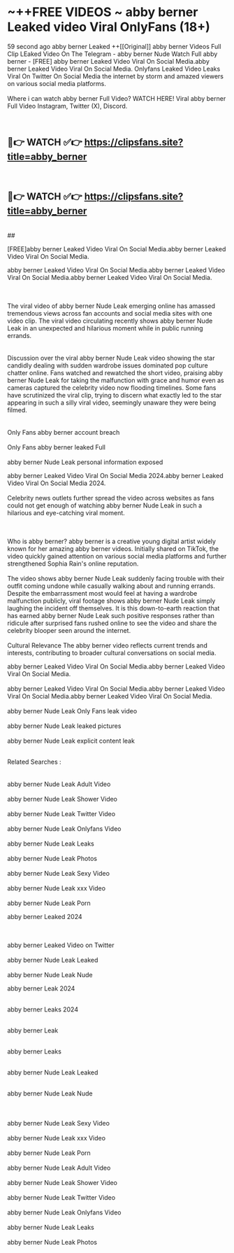 # ~++FREE VIDEOS ~ abby berner Leaked video Viral OnlyFans (18+)<br>


59 second ago abby berner Leaked ++[[Original]] abby berner Videos Full Clip LEaked Video On The Telegram  - abby berner Nude  Watch Full abby berner - [FREE] abby berner Leaked Video Viral On Social Media.abby berner Leaked Video Viral On Social Media.   Onlyfans Leaked Video Leaks Viral On Twitter On Social Media the internet by storm and amazed viewers on various social media platforms. <br><br>
Where i can watch abby berner Full Video? WATCH HERE! Viral abby berner Full Video Instagram, Twitter (X), Discord. <br>


 <br>

##  🔴👉 WATCH ✅👉  <a href="https://clipsfans.site?title=abby_berner&ref=git">https://clipsfans.site?title=abby_berner</a> <br>
  <br>

##  🔴👉 WATCH ✅👉  <a href="https://clipsfans.site?title=abby_berner&ref=git">https://clipsfans.site?title=abby_berner</a> <br>
  <br>
  ##



[FREE]abby berner Leaked Video Viral On Social Media.abby berner Leaked Video Viral On Social Media. <br>

abby berner Leaked Video Viral On Social Media.abby berner Leaked Video Viral On Social Media.abby berner Leaked Video Viral On Social Media. <br>


  <br>

  <br>
The viral video of abby berner Nude Leak emerging online has amassed tremendous views across fan accounts and social media sites with one video clip. The viral video circulating recently shows abby berner Nude Leak in an unexpected and hilarious moment while in public running errands.<br>
<br>


<br>
Discussion over the viral abby berner Nude Leak video showing the star candidly dealing with sudden wardrobe issues dominated pop culture chatter online. Fans watched and rewatched the short video, praising abby berner Nude Leak for taking the malfunction with grace and humor even as cameras captured the celebrity video now flooding timelines. Some fans have scrutinized the viral clip, trying to discern what exactly led to the star appearing in such a silly viral video, seemingly unaware they were being filmed.<br>
<br>
<br> 
Only Fans abby berner account breach<br>
<br>
Only Fans abby berner leaked Full <br>
<br>
abby berner Nude Leak personal information exposed<br>

abby berner Leaked Video Viral On Social Media 2024.abby berner Leaked Video Viral On Social Media 2024. <br>
<br>
Celebrity news outlets further spread the video across websites as fans could not get enough of watching abby berner Nude Leak in such a hilarious and eye-catching viral moment.<br>
<br>

<br>
Who is abby berner? abby berner is a creative young digital artist widely known for her amazing abby berner videos. Initially shared on TikTok, the video quickly gained attention on various social media platforms and further strengthened Sophia Rain's online reputation.<br>
<br>
The video shows abby berner Nude Leak suddenly facing trouble with their outfit coming undone while casually walking about and running errands. Despite the embarrassment most would feel at having a wardrobe malfunction publicly, viral footage shows abby berner Nude Leak simply laughing the incident off themselves. It is this down-to-earth reaction that has earned abby berner Nude Leak such positive responses rather than ridicule after surprised fans rushed online to see the video and share the celebrity blooper seen around the internet.<br>
<br>
Cultural Relevance The abby berner video reflects current trends and interests, contributing to broader cultural conversations on social media.<br>

abby berner Leaked Video Viral On Social Media.abby berner Leaked Video Viral On Social Media.<br>
<br>
abby berner Leaked Video Viral On Social Media.abby berner Leaked Video Viral On Social Media.abby berner Leaked Video Viral On Social Media.<br>
<br>
abby berner Nude Leak Only Fans leak video<br>
<br>
abby berner Nude Leak leaked pictures<br>
<br>
abby berner Nude Leak explicit content leak<br>


<br>
Related Searches :<br>
<br>

<br>
abby berner Nude Leak Adult Video<br>
<br>
abby berner Nude Leak Shower Video<br>
<br>
abby berner Nude Leak Twitter Video<br>
<br>
abby berner Nude Leak Onlyfans Video<br>
<br>
abby berner Nude Leak Leaks<br>
<br>
abby berner Nude Leak Photos<br>

<br>
abby berner Nude Leak Sexy Video<br>
<br>
abby berner Nude Leak xxx Video<br>
<br>
abby berner Nude Leak Porn<br>

abby berner  Leaked 2024 <br> <br>
<br>

abby berner Leaked Video on Twitter <br>
<br>
abby berner Nude Leak Leaked<br>
<br>
abby berner Nude Leak Nude<br>


abby berner  Leak 2024 <br> <br>



abby berner  Leaks 2024 <br> <br>



 
abby berner  Leak<br> <br>



abby berner  Leaks<br> <br>


abby berner Nude Leak Leaked<br> <br>

abby berner Nude Leak Nude<br> <br>
<br> <br>
abby berner Nude Leak Sexy Video
<br> <br>
abby berner Nude Leak xxx Video
<br> <br>
abby berner Nude Leak Porn
<br> <br>
abby berner Nude Leak Adult Video
<br> <br>
abby berner Nude Leak Shower Video
<br> <br>
abby berner Nude Leak Twitter Video
<br> <br>
abby berner Nude Leak Onlyfans Video
<br> <br>
abby berner Nude Leak Leaks
<br> <br>
abby berner Nude Leak Photos






</p>




 



</p>










